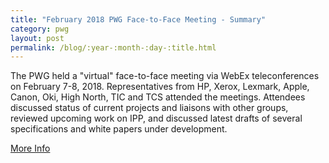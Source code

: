 ```yaml
---
title: "February 2018 PWG Face-to-Face Meeting - Summary"
category: pwg
layout: post
permalink: /blog/:year-:month-:day-:title.html
---
```


The PWG held a "virtual" face-to-face meeting via WebEx teleconferences on February 7-8, 2018. Representatives from HP, Xerox, Lexmark, Apple, Canon, Oki, High North, TIC and TCS attended the meetings. Attendees discussed status of current projects and liaisons with other groups, reviewed upcoming work on IPP, and discussed latest drafts of several specifications and white papers under development.

<a class="btn btn-secondary btn-sm" href="http://www.pwg.org/blog/pwg-february-2018-F2F-summary.html">More Info</a>
